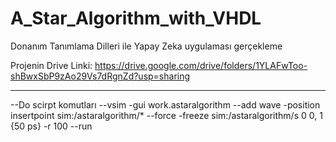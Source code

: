 # A_Star_Algorithm_with_VHDL
Donanım Tanımlama Dilleri ile Yapay Zeka uygulaması gerçekleme

Projenin Drive Linki: https://drive.google.com/drive/folders/1YLAFwToo-shBwxSbP9zAo29Vs7dRgnZd?usp=sharing



----------------------------------------------------------------------------------------------------------


--Do scirpt komutları
--vsim -gui work.astaralgorithm
--add wave -position insertpoint sim:/astaralgorithm/*
--force -freeze sim:/astaralgorithm/s 0 0, 1 {50 ps} -r 100
--run
